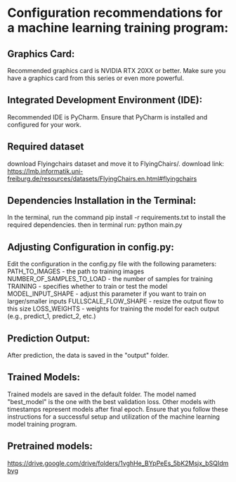 # Configuration recommendations for a machine learning training program:

## Graphics Card:

Recommended graphics card is NVIDIA RTX 20XX or better. Make sure you have a graphics card from this series or even more powerful.
## Integrated Development Environment (IDE):

Recommended IDE is PyCharm. Ensure that PyCharm is installed and configured for your work.
## Required dataset 
download Flyingchairs dataset and move it to FlyingChairs/.
download link:
https://lmb.informatik.uni-freiburg.de/resources/datasets/FlyingChairs.en.html#flyingchairs
## Dependencies Installation in the Terminal:

In the terminal, run the command pip install -r requirements.txt to install the required dependencies.
then in terminal run:
python main.py

## Adjusting Configuration in config.py:

Edit the configuration in the config.py file with the following parameters:
PATH_TO_IMAGES - the path to training images
NUMBER_OF_SAMPLES_TO_LOAD - the number of samples for training
TRAINING - specifies whether to train or test the model
MODEL_INPUT_SHAPE - adjust this parameter if you want to train on larger/smaller inputs
FULLSCALE_FLOW_SHAPE - resize the output flow to this size
LOSS_WEIGHTS - weights for training the model for each output (e.g., predict_1, predict_2, etc.)
## Prediction Output:

After prediction, the data is saved in the "output" folder.
## Trained Models:

Trained models are saved in the default folder. The model named "best_model" is the one with the best validation loss. Other models with timestamps represent models after final epoch.
Ensure that you follow these instructions for a successful setup and utilization of the machine learning model training program.

## Pretrained models:
https://drive.google.com/drive/folders/1vghHe_BYpPeEs_5bK2Msjx_bSQIdmbyg